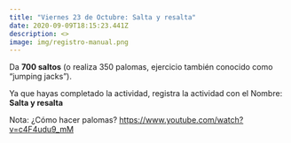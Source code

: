 ```yaml
---
title: "Viernes 23 de Octubre: Salta y resalta"
date: 2020-09-09T18:15:23.441Z
description: <>
image: img/registro-manual.png
---
```

Da **700 saltos** (o realiza 350 palomas, ejercicio también conocido como “jumping jacks”).

Ya que hayas completado la actividad, registra la actividad con el Nombre: **Salta y resalta**

Nota: ¿Cómo hacer palomas? <https://www.youtube.com/watch?v=c4F4udu9_mM>